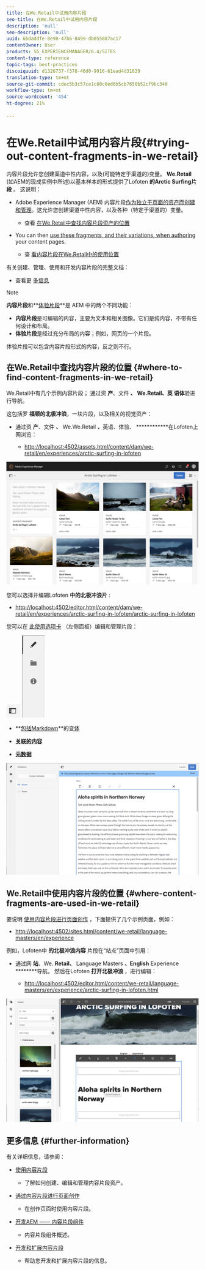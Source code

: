 ```yaml
---
title: 在We.Retail中试用内容片段
seo-title: 在We.Retail中试用内容片段
description: 'null'
seo-description: 'null'
uuid: 66daddfe-8e98-47b6-8499-db055887ac17
contentOwner: User
products: SG_EXPERIENCEMANAGER/6.4/SITES
content-type: reference
topic-tags: best-practices
discoiquuid: d1326737-f378-46d0-9916-61ead4d31639
translation-type: tm+mt
source-git-commit: cdec5b3c57ce1c80c0ed6b5cb7650b52cf9bc340
workflow-type: tm+mt
source-wordcount: '454'
ht-degree: 21%

---
```



# 在We.Retail中试用内容片段{#trying-out-content-fragments-in-we-retail}

内容片段允许您创建渠道中性内容，以及(可能特定于渠道的)变量。 **We.Retail** (如AEM的现成实例中所述)以基本样本的形式提供了Lofoten **的Arctic Surfing片段** 。 这说明：

* Adobe Experience Manager (AEM) 内容片段[作为独立于页面的资产而创建和管理](/help/assets/content-fragments.md)。这允许您创建渠道中性内容，以及各种（特定于渠道的）变量。

   * 查看 [在We.Retail中查找内容片段资产的位置](#where-to-find-content-fragments-in-we-retail)

* You can then [use these fragments, and their variations, when authoring](/help/sites-authoring/content-fragments.md) your content pages.

   * 查 [看内容片段在We.Retail中的使用位置](#where-content-fragments-are-used-in-we-retail)

有关创建、管理、使用和开发内容片段的完整文档：

* 查看更 [多信息](#further-information)

>[!NOTE]
>
>**内容片段**&#x200B;和&#x200B;**[体验片段](/help/sites-authoring/experience-fragments.md)**是 AEM 中的两个不同功能：
>
>* **内容片段**&#x200B;是可编辑的内容，主要为文本和相关图像。它们是纯内容，不带有任何设计和布局。
>* **体验片段**&#x200B;是经过充分布局的内容；例如，网页的一个片段。

>
>
体验片段可以包含内容片段形式的内容，反之则不行。

## 在We.Retail中查找内容片段的位置 {#where-to-find-content-fragments-in-we-retail}

We.Retail中有几个示例内容片段； 通过资 **产**、文件 ****、 **We.Retail**、英 **语体******&#x200B;验进行导航。

这包括罗 **福顿的北极冲浪**，一块片段，以及相关的视觉资产：

* 通过资 **产**、文件 **、** We.We.Retail **、**&#x200B;英语、体验、 ************&#x200B;在Lofoten上网浏览：

   * [http://localhost:4502/assets.html/content/dam/we-retail/en/experiences/arctic-surfing-in-lofoten](http://localhost:4502/assets.html/content/dam/we-retail/en/experiences/arctic-surfing-in-lofoten)

![cf-44](assets/cf-44.png)

您可以选择并编辑Lofoten **中的北极冲浪片** :

* [http://localhost:4502/editor.html/content/dam/we-retail/en/experiences/arctic-surfing-in-lofoten/arctic-surfing-in-lofoten](http://localhost:4502/editor.html/content/dam/we-retail/en/experiences/arctic-surfing-in-lofoten/arctic-surfing-in-lofoten)

您可以在 [此使用选项卡](/help/assets/content-fragments.md) （左侧面板）编辑和管理片段：

![](do-not-localize/cf-45-aa.png) ![](do-not-localize/cf-45-a.png)

* **[包括Markdown](/help/assets/content-fragments-variations.md)**的变[体](/help/assets/content-fragments-markdown.md)

* **[关联的内容](/help/assets/content-fragments-assoc-content.md)**
* **[元数据](/help/assets/content-fragments-metadata.md)**

![cf-46](assets/cf-46.png)

## We.Retail中使用内容片段的位置 {#where-content-fragments-are-used-in-we-retail}

要说明 [使用内容片段进行页面创作](/help/sites-authoring/content-fragments.md) ，下面提供了几个示例页面，例如：

* [http://localhost:4502/sites.html/content/we-retail/language-masters/en/experience](http://localhost:4502/sites.html/content/we-retail/language-masters/en/experience)

例如，Lofoten中 **的北极冲浪内容** 片段在“站点”页面中引用：

* 通过网 **站**、We. **Retail、** Language Masters **、English** Experience ********&#x200B;导航。 然后在Lofoten **打开北极冲浪** ，进行编辑：

   * [http://localhost:4502/editor.html/content/we-retail/language-masters/en/experience/arctic-surfing-in-lofoten.html](http://localhost:4502/editor.html/content/we-retail/language-masters/en/experience/arctic-surfing-in-lofoten.html)

![cf-53](assets/cf-53.png)

## 更多信息 {#further-information}

有关详细信息，请参阅：

* [使用内容片段](/help/assets/content-fragments.md)

   * 了解如何创建、编辑和管理内容片段资产。

* [通过内容片段进行页面创作](/help/sites-authoring/content-fragments.md)

   * 在创作页面时使用内容片段。

* [开发AEM —— 内容片段组件](/help/sites-developing/components-content-fragments.md)

   * 内容片段组件概述。

* [开发和扩展内容片段](/help/sites-developing/customizing-content-fragments.md)

   * 帮助您开发和扩展内容片段的信息。

